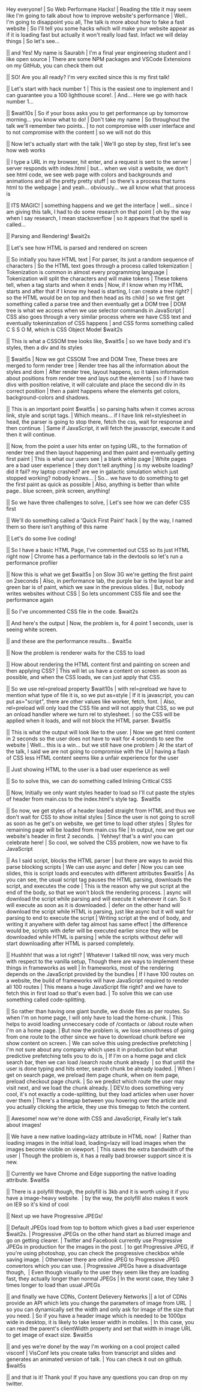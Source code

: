Hey everyone!
| So Web Performane Hacks!
| Reading the title it may seem like I'm going to talk about how to improve website's performance
| Well.. I'm going to disappoint you all, The talk is more about how to fake a fast website
| So I'll tell you some hacks which will make your website appear as if it is loading fast but actually it won't really load fast. Infact we will delay things
| So let's see...

|| and Yes! My name is Saurabh
| I'm a final year engineering student and I like open source
| There are some NPM packages and VSCode Extensions on my GitHub, you can check them out

|| SO! Are you all ready? I'm very excited since this is my first talk!

|| Let's start with hack number 1
| This is the easiest one to implement and I can guarantee you a 100 lighthouse score!.
| And... Here we go with hack number 1... 

|| $wait10s
| So if your boss asks you to get performance up by tomorrow morning... you know what to do!
| Don't take my name
| So throughout the talk we'll remember two points..
| to not compromise with user interface and to not compromise with the content
| so we will not do this

|| Now let's actually start with the talk
| We'll go step by step, first let's see how web works

|| I type a URL in my browser, hit enter, and a request is sent to the server
| server responds with index.html
| but... when we visit a website, we don't see html code, we see web page with colors and backgrounds and animations and all the pretty pretty stuff
| so there's a process that turns html to the webpage
| and yeah... obviously... we all know what that process is

|| ITS MAGIC!
| something happens and we get the interface
| well... since I am giving this talk, I had to do some research on that point
| oh by the way when I say research, I mean stackoverflow
| so it appears that the spell is called...

|| Parsing and Rendering! $wait2s

|| Let's see how HTML is parsed and rendered on screen

|| So initially you have HTML text
| For parser, its just a random sequence of characters
| So the HTML text goes through a process called tokenization
| Tokenization is common in almost every programming language
| Tokenization will split the characters and will make tokens
| These tokens tell, when a tag starts and when it ends
| Now, if I know when my HTML starts and after that if I know my head is starting, I can create a tree right?
| so the HTML would be on top and then head as its child
| so we first get something called a parse tree and then eventually get a DOM tree
| DOM tree is what we access when we use selector commands in JavaScript
| CSS also goes through a very similar process where we have CSS text and eventually tokeninzation of CSS happens
| and CSS forms something called C S S O M, which is CSS Object Model $wait2s

|| This is what a CSSOM tree looks like, $wait5s
| so we have body and it's styles, then a div and its styles

|| $wait5s
| Now we got CSSOM Tree and DOM Tree, These trees are merged to form render tree
| Render tree has all the information about the styles and dom
| After render tree, layout happens, so it takes information about positions from render tree and lays out the elements
| so if I have two divs with position relative, it will calculate and place the second div in its correct position
| then a paint happens where the elements get colors, background-colors and shadows.

|| This is an important point $wait5s
| so parsing halts when it comes across link, style and script tags.
| Which means... if I have link rel=stylesheet in head, the parser is going to stop there, fetch the css, wait for response and then continue.
| Same if JavaScript, it will fetch the javascript, execute it and then it will continue.

|| Now, from the point a user hits enter on typing URL, to the formation of render tree and then layout happening and then paint and eventually getting first paint
| This is what our users see
| a blank white page
| White pages are a bad user experience
| they don't tell anything
| is my website loading? did it fail? my laptop crashed? are we in galactic simulation which just stopped working? nobody knows...
| So... we have to do something to get the first paint as quick as possible
| Also, anything is better than white page.. blue screen, pink screen, anything!

|| So we have three challenges to solve,
| Let's see how we can defer CSS first

|| We'll do something called a 'Quick First Paint' hack
| by the way, I named them so there isn't anything of this name

|| Let's do some live coding!

|| So I have a basic HTML Page, I've commented out CSS so its just HTML right now
| Chrome has a performance tab in the devtools so let's run a performance profiler

|| Now this is what we get $wait5s
| on Slow 3G we're getting the first paint on 2seconds
| Also, in performance tab, the purple bar is the layout bar and green bar is of paint, which we saw in the previous slides.
| But, nobody writes websites without CSS
| So lets uncomment CSS file and see the performance again

|| So I've uncommented CSS file in the code. $wait2s

|| And here's the output
| Now, the problem is, for 4 point 1 seconds, user is seeing white screen.

|| and these are the performance results... $wait5s

|| Now the problem is renderer waits for the CSS to load

|| How about rendering the HTML content first and painting on screen and then applying CSS?
| This will let us have a content on screen as soon as possible, and when the CSS loads, we can just apply that CSS.

|| So we use rel=preload property $wait10s
| with rel=preload we have to mention what type of file it is, so we put as=style
| If it is javascript, you can put as="script", there are other values like worker, fetch, font.
| Also, rel=preload will only load the CSS file and will not apply that CSS, so we put an onload handler where we turn rel to stylesheet.
| so the CSS will be applied when it loads, and will not block the HTML parser. $wait5s

|| This is what the output will look like to the user.
| Now we get html content in 2 seconds so the user does not have to wait for 4 seconds to see the website
| Well... this is a win... but we still have one problem
| At the start of the talk, I said we are not going to compromise with the UI
| having a flash of CSS less HTML content seems like a unfair experience for the user

|| Just showing HTML to the user is a bad user experience as well

|| So to solve this, we can do something called Inlining Critical CSS

|| Now, Initially we only want styles header to load so I'll cut paste the styles of header from main.css to the index.html's style tag.  $wait5s

|| So now, we get styles of a header loaded straight from HTML and thus we don't wait for CSS to show initial styles
| Since the user is not going to scroll as soon as he get's on website, we get time to load other styles
| Styles for remaining page will be loaded from main.css file
| In output, now we get our website's header in first 2 seconds. 
| Yehhey! that's a win! you can celebrate here!
| So cool, we solved the CSS problem, now we have to fix JavaScript

|| As I said script, blocks the HTML parser
| but there are ways to avoid this parse blocking scripts
| We can use async and defer
| Now you can see slides, this is script loads and executes with different attributes $wait5s
| As you can see, the usual script tag pauses the HTML parsing, downloads the script, and executes the code
| This is the reason why we put script at the end of the body, so that we won't block the rendering process.
| async will download the script while parsing and will execute it whenever it can. So it will execute as soon as it is downloaded.
| defer on the other hand will download the script while HTML is parsing, just like async but it will wait for parsing to end to execute the script
| Writing script at the end of body, and writing it anywhere with defer tag almost has same effect
| the difference would be, scripts with defer will be executed earlier since they will be downloaded while HTML is parsing
| while the scripts without defer will start downloading after HTML is parsed completely.

|| Hushhh! that was a lot right?
| Whatever I talked till now, was very much with respect to the vanilla setup, Though there are ways to implement these things in frameworks as well
| In frameworks, most of the rendering depends on the JavaScript provided by the bundles
| If I have 100 routes on a website, the build of frameworks will have JavaScript required to render all 100 routes
| This means a huge JavaScript file right? and we have to fetch this in first load so that's even bad.
| To solve this we can use something called code-splitting.

|| So rather than having one giant bundle, we divide files as per routes. So when I'm on home page, I will only have to load the home-chunk.
| This helps to avoid loading unneccesary code of /contacts or /about route when I'm on a home page.
| But now the problem is, we lose smoothness of going from one route to the other since we have to download chunk before we show content on screen.
| We can solve this using predective prefetching
| I'm not sure about any company which uses it in production but what predictive prefetching tells you to do is,
| If I'm on a home page and click search bar, then we can load /search route chunk already 
| so that untill the user is done typing and hits enter, search chunk be already loaded.
| When I get on search page, we preload item page chunk, when on item page, preload checkout page chunk.
| So we predict which route the user may visit next, and we load the chunk already.
| DEV.to does something very cool, it's not exactly a code-splitting, but they load articles when user hover over them
| There's a timegap between you hovering over the article and you actually clicking the article, they use this timegap to fetch the content.

|| Awesome! now we're done with CSS and JavaScript, Finally let's talk about images!

|| We have a new native loading=lazy attribute in HTML now! 
| Rather than loading images in the initial load, loading=lazy will load images when the images become visible on viewport.
| This saves the extra bandwidth of the user
| Though the problem is, it has a really bad browser support since it is new.

|| Currently we have Chrome and Edge supporting the native loading attribute. $wait5s

|| There is a polyfill though, the polyfill is 3kb and it is worth using it if you have a image-heavy website. 
| by the way, the polyfill also makes it work on IE9 so it's kind of cool  

|| Next up we have Progressive JPEGs!

|| Default JPEGs load from top to bottom which gives a bad user experience $wait2s.
| Progressive JPEGs on the other hand start as blurred image and go on getting clearer.
| Twitter and Facebook currently use Progressive JPEGs in production for the images in the post.
| to get Progressive JPEG, if you're using photoshop, you can check the progressive checkbox while saving image.
| Otherwiser there are online JPEG to Progressive JPEG convertors which you can use.
| Progressive JPEGs have a disadvantage though, 
| Even though visually to the user they seem like they are loading fast, they actually longer than normal JPEGs
| In the worst case, they take 3 times longer to load than usual JPEGs

|| and finally we have CDNs, Content Delievery Networks
|| a lot of CDNs provide an API which lets you change the parameters of image from URL 
| so you can dynamically set the width and only ask for image of the size that you need.
| So if you have a header image which is needed to be 1000px wide in desktop, it is likely to take lesser width in mobiles.
| In this case, you can read the parent's clientWidth property and set that width in image URL to get image of exact size. $wait5s

|| and yes we're done! by the way I'm working on a cool project called visconf
| VisConf lets you create talks from transcript and slides and generates an animated version of talk.
| You can check it out on github. $wait5s

|| and that is it! Thank you! If you have any questions you can drop on my twitter.